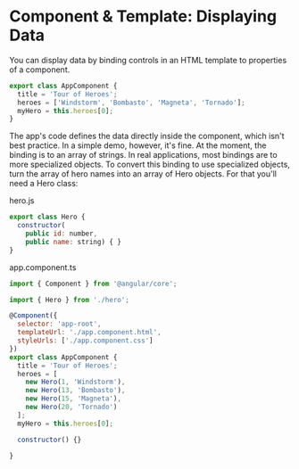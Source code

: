 # Component & Template: Displaying Data

You can display data by binding controls in an HTML template to properties of a component.

```javascript
export class AppComponent {
  title = 'Tour of Heroes';
  heroes = ['Windstorm', 'Bombasto', 'Magneta', 'Tornado'];
  myHero = this.heroes[0];
}
```

The app's code defines the data directly inside the component, which isn't best practice. In a simple demo, however, it's fine.
At the moment, the binding is to an array of strings. In real applications, most bindings are to more specialized objects.
To convert this binding to use specialized objects, turn the array of hero names into an array of Hero objects. For that you'll need a Hero class:

hero.js
```javascript
export class Hero {
  constructor(
    public id: number,
    public name: string) { }
}
```

app.component.ts
```javascript
import { Component } from '@angular/core';

import { Hero } from './hero';

@Component({
  selector: 'app-root',
  templateUrl: './app.component.html',
  styleUrls: ['./app.component.css']
})
export class AppComponent {
  title = 'Tour of Heroes';
  heroes = [
    new Hero(1, 'Windstorm'),
    new Hero(13, 'Bombasto'),
    new Hero(15, 'Magneta'),
    new Hero(20, 'Tornado')
  ];
  myHero = this.heroes[0];

  constructor() {}

}
```
